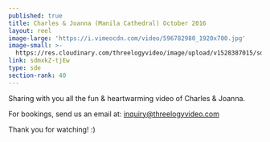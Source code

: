 ```yaml
---
published: true
title: Charles & Joanna (Manila Cathedral) October 2016
layout: reel
image-large: 'https://i.vimeocdn.com/video/596782980_1920x700.jpg'
image-small: >-
  https://res.cloudinary.com/threelogyvideo/image/upload/v1528387015/sde/charles_a.jpg
link: sdmxkZ-tjEw
type: sde
section-rank: 40
---
```

Sharing with you all the fun & heartwarming video of Charles & Joanna.

For bookings, send us an email at: inquiry@threelogyvideo.com

Thank you for watching! :)
